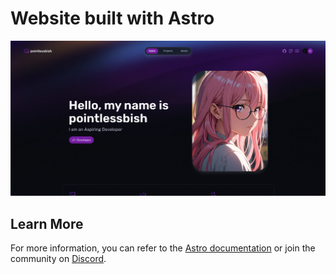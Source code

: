 # Website built with Astro
![Portfolio Example](/public/website-screenshot.png)


## Learn More

For more information, you can refer to the [Astro documentation](https://docs.astro.build) or join the community on [Discord](https://astro.build/chat).
